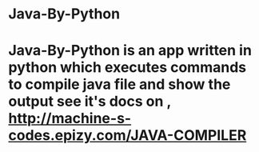 # Java-By-Python
# Java-By-Python is an app written in python which executes commands to compile java file and show the output see it's docs on , http://machine-s-codes.epizy.com/JAVA-COMPILER
